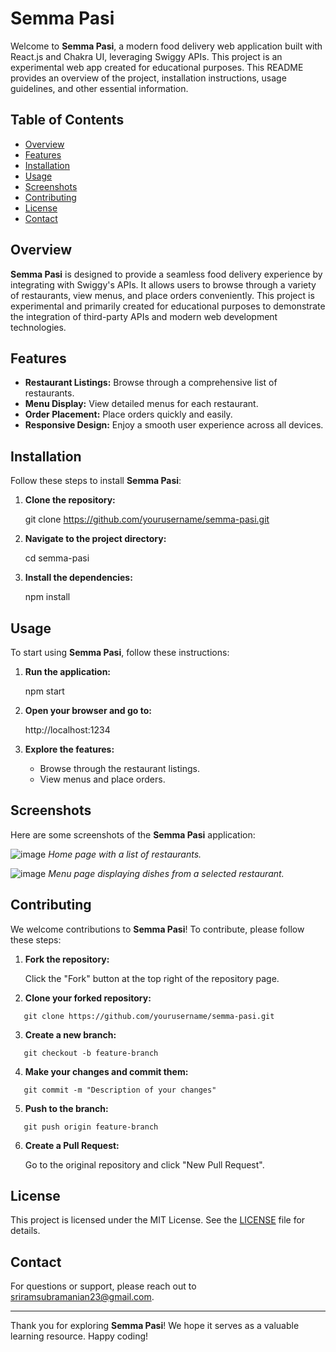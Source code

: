 # Semma Pasi

Welcome to **Semma Pasi**, a modern food delivery web application built with React.js and Chakra UI, leveraging Swiggy APIs. This project is an experimental web app created for educational purposes. This README provides an overview of the project, installation instructions, usage guidelines, and other essential information.

## Table of Contents

- [Overview](##Overview)
- [Features](#features)
- [Installation](#installation)
- [Usage](#usage)
- [Screenshots](#screenshots)
- [Contributing](#Contributing)
- [License](#license)
- [Contact](#contact)


## Overview

**Semma Pasi** is designed to provide a seamless food delivery experience by integrating with Swiggy's APIs. It allows users to browse through a variety of restaurants, view menus, and place orders conveniently. This project is experimental and primarily created for educational purposes to demonstrate the integration of third-party APIs and modern web development technologies.

## Features

- **Restaurant Listings:** Browse through a comprehensive list of restaurants.
- **Menu Display:** View detailed menus for each restaurant.
- **Order Placement:** Place orders quickly and easily.
- **Responsive Design:** Enjoy a smooth user experience across all devices.

## Installation

Follow these steps to install **Semma Pasi**:

1. **Clone the repository:**

   git clone https://github.com/yourusername/semma-pasi.git

2. **Navigate to the project directory:**

   cd semma-pasi

3. **Install the dependencies:**

   npm install

## Usage

To start using **Semma Pasi**, follow these instructions:

1. **Run the application:**

   npm start

2. **Open your browser and go to:**

   http://localhost:1234

3. **Explore the features:**

   - Browse through the restaurant listings.
   - View menus and place orders.

## Screenshots

Here are some screenshots of the **Semma Pasi** application:

![image](https://github.com/sriram23/semma-pasi/assets/18396996/e05a90a5-316e-4edb-8cc4-d76382d820b1)
*Home page with a list of restaurants.*

![image](https://github.com/sriram23/semma-pasi/assets/18396996/ae9bcf22-cec6-4fa6-bfe6-10f4156ebf9c)
*Menu page displaying dishes from a selected restaurant.*

## Contributing

We welcome contributions to **Semma Pasi**! To contribute, please follow these steps:

1. **Fork the repository:**

   Click the "Fork" button at the top right of the repository page.

2. **Clone your forked repository:**
```
   git clone https://github.com/yourusername/semma-pasi.git
```
3. **Create a new branch:**
```
   git checkout -b feature-branch
```
4. **Make your changes and commit them:**
```
   git commit -m "Description of your changes"
```
5. **Push to the branch:**
```
   git push origin feature-branch
```
6. **Create a Pull Request:**

   Go to the original repository and click "New Pull Request".

## License

This project is licensed under the MIT License. See the [LICENSE](LICENSE) file for details.

## Contact

For questions or support, please reach out to sriramsubramanian23@gmail.com.

---

Thank you for exploring **Semma Pasi**! We hope it serves as a valuable learning resource. Happy coding!
